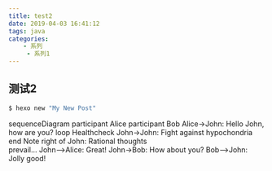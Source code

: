 ```yaml
---
title: test2
date: 2019-04-03 16:41:12
tags: java
categories:
    - 系列
     - 系列1
---
```

## 测试2

``` bash
$ hexo new "My New Post"
```

sequenceDiagram
    participant Alice
    participant Bob
    Alice->John: Hello John, how are you?
    loop Healthcheck
        John->John: Fight against hypochondria
    end
    Note right of John: Rational thoughts <br/>prevail...
    John-->Alice: Great!
    John->Bob: How about you?
    Bob-->John: Jolly good!